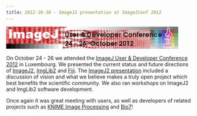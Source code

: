 ```yaml
---
title: 2012-10-30 - ImageJ2 presentation at ImageJConf 2012
---
```


![ImageJ 2012 User & Developer Conference](/media/news/imagej-conference-2012.png)

On October 24 - 26 we attended the [ImageJ User & Developer Conference 2012](/events/conference-2012) in Luxembourg. We presented the current status and future directions of [ImageJ2](/software/imagej2), [ImgLib2](/libs/imglib2) and [Fiji](/software/fiji). The [ImageJ2 presentation](http://conference.imagej.net/2012/curtis-rueden/2012-10-24-imagej-conference.odp) included a discussion of vision and what we believe makes a truly open project which best benefits the scientific community. We also ran workshops on ImageJ2 and ImgLib2 software development.

Once again it was great meeting with users, as well as developers of related projects such as [KNIME Image Processing](http://tech.knime.org/community/image-processing) and [Bio7](http://bio7.org/)!

  
